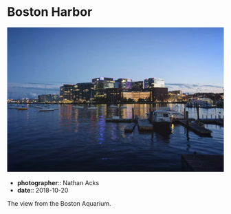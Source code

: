 # Boston Harbor

![A tight cluster of buildings seen from across a small bay at dusk](assets/2018-10-20-boston-harbor.webp)

* **photographer**:: Nathan Acks
* **date**:: 2018-10-20

The view from the Boston Aquarium.
